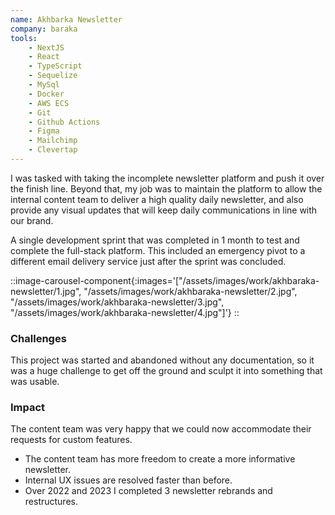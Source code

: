 ```yaml
---
name: Akhbarka Newsletter
company: baraka
tools:
    - NextJS
    - React
    - TypeScript
    - Sequelize
    - MySql
    - Docker
    - AWS ECS
    - Git
    - Github Actions
    - Figma
    - Mailchimp
    - Clevertap 
---
```

I was tasked with taking the incomplete newsletter platform and push it over the finish line. Beyond that, my job was to maintain the platform to allow the internal content team to deliver a high quality daily newsletter, and also provide any visual updates that will keep daily communications in line with our brand.

A single development sprint that was completed in 1 month to test and complete the full-stack platform. This included an emergency pivot to a different email delivery service just after the sprint was concluded.

::image-carousel-component{:images='["/assets/images/work/akhbaraka-newsletter/1.jpg", "/assets/images/work/akhbaraka-newsletter/2.jpg", "/assets/images/work/akhbaraka-newsletter/3.jpg", "/assets/images/work/akhbaraka-newsletter/4.jpg"]'}
::

### Challenges
This project was started and abandoned without any documentation, so it was a huge challenge to get off the ground and sculpt it into something that was usable.

### Impact

The content team was very happy that we could now accommodate their requests for custom features.

- The content team has more freedom to create a more informative newsletter.
- Internal UX issues are resolved faster than before.
- Over 2022 and 2023 I completed 3 newsletter rebrands and restructures.